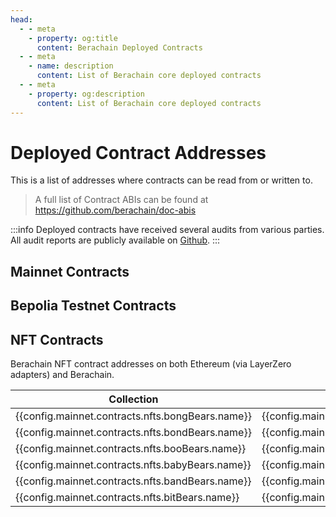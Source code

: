 ```yaml
---
head:
  - - meta
    - property: og:title
      content: Berachain Deployed Contracts
  - - meta
    - name: description
      content: List of Berachain core deployed contracts
  - - meta
    - property: og:description
      content: List of Berachain core deployed contracts
---
```


<script setup>
  import config from '@berachain/config/constants.json';
</script>

# Deployed Contract Addresses

This is a list of addresses where contracts can be read from or written to.

> A full list of Contract ABIs can be found at https://github.com/berachain/doc-abis

:::info
Deployed contracts have received several audits from various parties.
All audit reports are publicly available on [Github](https://github.com/berachain/security-audits).
:::

## Mainnet Contracts

<script>
const mainnet_render_groups = {
  "Proof of Liquidity": config.contracts.pol,
  "Tokens": config.contracts.tokens,
  "Other": config.contracts.other
}

const testnet_render_groups = {
  "Proof of Liquidity": config.contracts.pol,
  "Tokens": config.contracts.tokens,
  "Other": config.contracts.other
}
</script>

<template v-for="(contracts, title) in mainnet_render_groups">
  <h3>{{ title }}</h3>

  <table>
    <thead><tr><th>Name</th><th>Mainnet</th><th>ABI</th></tr></thead>
    <tbody>
      <template v-for="(sc, key) in contracts">
        <template v-if="sc['mainnet-address']">
          <tr>
            <td><template v-if="sc['docsUrl']"><a :href="sc.docsUrl">{{ sc.name }}</a></template><template v-else><b>{{ sc.name }}</b></template></td>
            <td>
              <a target="_blank" :href="config.mainnet.dapps.berascan.url + 'address/' + sc['mainnet-address']">{{sc['mainnet-address']}}</a>
            </td> 
            <td><template v-if="sc?.abi"><a :href="sc.abi">ABI</a></template></td>
          </tr>
        </template>
      </template>
    </tbody>
  </table>
</template>

## Bepolia Testnet Contracts

<template v-for="(contracts, title) in testnet_render_groups">
  <h3>{{ title }}</h3>

  <table>
    <thead><tr><th>Name</th><th>Bepolia</th><th>ABI</th></tr></thead>
    <tbody>
      <template v-for="(sc, key) in contracts">
        <template v-if="sc['bepolia-address']">
          <tr>
            <td><template v-if="sc['docsUrl']"><a :href="sc.docsUrl">{{ sc.name }}</a></template><template v-else><b>{{ sc.name }}</b></template></td>
            <td>
              <a target="_blank" :href="config.bepolia.dapps.beratrail.url + 'address/' + sc['bepolia-address']">{{sc['bepolia-address']}}</a>
            </td> 
            <td><template v-if="sc?.abi"><a :href="sc.abi">ABI</a></template></td>
          </tr>
        </template>
      </template>
    </tbody>
  </table>
</template>

## NFT Contracts

Berachain NFT contract addresses on both Ethereum (via LayerZero adapters) and Berachain.

| Collection                                       | Ethereum Adapter                                                                                                                                                                     | Berachain Address                                                                                                                                                                                     |
| ------------------------------------------------ | ------------------------------------------------------------------------------------------------------------------------------------------------------------------------------------ | ----------------------------------------------------------------------------------------------------------------------------------------------------------------------------------------------------- |
| {{config.mainnet.contracts.nfts.bongBears.name}} | <a target="_blank" :href="'https://etherscan.io/address/' + config.mainnet.contracts.nfts.bongBears.ethereumAddress">{{config.mainnet.contracts.nfts.bongBears.ethereumAddress}}</a> | <a target="_blank" :href="config.mainnet.dapps.berascan.url + 'address/' + config.mainnet.contracts.nfts.bongBears.berachainAddress">{{config.mainnet.contracts.nfts.bongBears.berachainAddress}}</a> |
| {{config.mainnet.contracts.nfts.bondBears.name}} | <a target="_blank" :href="'https://etherscan.io/address/' + config.mainnet.contracts.nfts.bondBears.ethereumAddress">{{config.mainnet.contracts.nfts.bondBears.ethereumAddress}}</a> | <a target="_blank" :href="config.mainnet.dapps.berascan.url + 'address/' + config.mainnet.contracts.nfts.bondBears.berachainAddress">{{config.mainnet.contracts.nfts.bondBears.berachainAddress}}</a> |
| {{config.mainnet.contracts.nfts.booBears.name}}  | <a target="_blank" :href="'https://etherscan.io/address/' + config.mainnet.contracts.nfts.booBears.ethereumAddress">{{config.mainnet.contracts.nfts.booBears.ethereumAddress}}</a>   | <a target="_blank" :href="config.mainnet.dapps.berascan.url + 'address/' + config.mainnet.contracts.nfts.booBears.berachainAddress">{{config.mainnet.contracts.nfts.booBears.berachainAddress}}</a>   |
| {{config.mainnet.contracts.nfts.babyBears.name}} | <a target="_blank" :href="'https://etherscan.io/address/' + config.mainnet.contracts.nfts.babyBears.ethereumAddress">{{config.mainnet.contracts.nfts.babyBears.ethereumAddress}}</a> | <a target="_blank" :href="config.mainnet.dapps.berascan.url + 'address/' + config.mainnet.contracts.nfts.babyBears.berachainAddress">{{config.mainnet.contracts.nfts.babyBears.berachainAddress}}</a> |
| {{config.mainnet.contracts.nfts.bandBears.name}} | <a target="_blank" :href="'https://etherscan.io/address/' + config.mainnet.contracts.nfts.bandBears.ethereumAddress">{{config.mainnet.contracts.nfts.bandBears.ethereumAddress}}</a> | <a target="_blank" :href="config.mainnet.dapps.berascan.url + 'address/' + config.mainnet.contracts.nfts.bandBears.berachainAddress">{{config.mainnet.contracts.nfts.bandBears.berachainAddress}}</a> |
| {{config.mainnet.contracts.nfts.bitBears.name}}  | <a target="_blank" :href="'https://etherscan.io/address/' + config.mainnet.contracts.nfts.bitBears.ethereumAddress">{{config.mainnet.contracts.nfts.bitBears.ethereumAddress}}</a>   | <a target="_blank" :href="config.mainnet.dapps.berascan.url + 'address/' + config.mainnet.contracts.nfts.bitBears.berachainAddress">{{config.mainnet.contracts.nfts.bitBears.berachainAddress}}</a>   |
